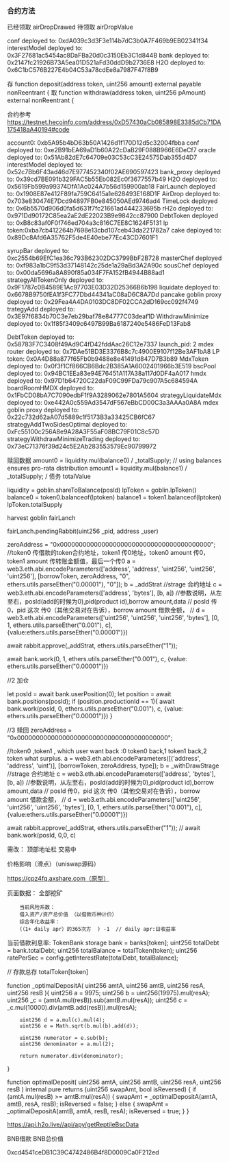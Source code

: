 ### 合约方法
已经领取 airDropDrawed
待领取 airDropValue


conf deployed to: 0xdA039c3d3F3e114b7dC3b0A7F469b9EB02341f34
interestModel deployed to: 0x3F27681ac5454ac8DaFBa20d0c3150Eb3C1d844B
bank deployed to: 0x2147fc21926B73A5ea01D521aFd30ddD9b2736E8
H2O deployed to: 0x6C1bC576B227E4b04C53a78cdEe8a7987F47f8B9

存
function deposit(address token, uint256 amount) external payable nonReentrant {
取
function withdraw(address token, uint256 pAmount) external nonReentrant {


合约参考
https://testnet.hecoinfo.com/address/0xD57430aCb085898E3385dCb71DA175418aA40194#code



account0: 0xb5A95b4bD63b50A1426d1f170D12d5c32004fbba
conf deployed to: 0xe2B91bEA69aD1b60A22cDaB29F088B966E6DeCf7
oracle deployed to: 0x51Ab82dE7c64709e03C53cC3E24575Dab355d4D7
interestModel deployed to: 0x52c7Bb6F43ad46d7E977452340f02AE690597423
bank_proxy deployed to: 0x39cd7BE091b329FAC5b55Eb082Ec0f3677557b49
H2O deployed to: 0x5619Fb599a99374DfA1Ac024A7b56d159900ab18
FairLaunch deployed to: 0x1908E87e412F89fa759C6415a1e628493E168D1F
AirDrop deployed to: 0x703e830474E7Dcd94897FB0e845050AEd9746ad4
TimeLock deployed to: 0x6b5570d906d0fa5d631f7fc21661ad444233695b
rH2o deployed to: 0x971Dd90172C85ea2aE2dE22023B9e9842cc87900
DebtToken deployed to: 0xB8c83af0F0f746ed704a3c816C7EE8C1624F5131
lp token:0xba7cb412264b7698e13cbd107ceb43da221782a7
cake  deployed to: 0x89Dc8Afd6A35762F5de4E40ebe77Ec43CD7601F1

syrupBar  deployed to: 0xc2554b69EfC1ea36c793B62302DC3799BbF2B728
masterChef deployed to: 0xf983a1bC9f53d37148142c25de1a29aBd3A2A90c
sousChef deployed to: 0x00da5696a8A890f85a034F7FA152fB4944B88ad1
strategyAllTokenOnly deployed to: 0x9F1787c0B4589E1Ac97703E03D32D25366B6b198
liquidate deployed to: 0x6678B9750fEA1f3FC77Dbd44341aC08aD6C8A7Dd
pancake goblin proxy deployed to: 0x29Fea4A4DA0103DC8DF02CCA2dD169cc092f4749
trategyAdd deployed to: 0x3E97f6834b70C3e7eb29baf78e84777C03deaf1D
WithdrawMinimize deployed to: 0x1f85f3409c6497B99Ba6187240e5486FeD13Fab8

DebtToken deployed to: 0x58783F7C3408f49Ad9C4fD42fddAac26C12e7337
launch_pid: 2
mdex router deployed to: 0x7DAe51BD3E3376B8c7c4900E9107f12Be3AF1bA8
LP token: 0x0A4D88a877f65Fb0b9488e8e41491d847D7B3b89
MdxToken deployed to: 0x0f3f1Cf866CB6Bdc2B385A1A6002401966b3E519
bscPool deployed to: 0x94BC1EEa83e94E76451A117A38a117d0DF4aA017
hmdx deployed to: 0x97D1b64720C22daF09C99FDa79c907A5c684594A
boardRoomHMDX deployed to: 0x1FbCD08bA7C7090edbF1f9A3289062e7801A5604
strategyLiquidateMdx deployed to: 0xe442A0c559Ad3547dF567eBbCD00C3a3AAAa0A8A
mdex goblin proxy deployed to: 0x22c732d62aA07d5889c1f5173B3a33425CB6fC67
strategyAddTwoSidesOptimal deployed to: 0xFc55100c256A8e9A28A3F55aF08BC79F01C8c57D
strategyWithdrawMinimizeTrading deployed to: 0x73eC71376f39d24c5E2Ab283553579Ec90799972




赎回数据
amount0 = liquidity.mul(balance0) / _totalSupply; // using balances ensures pro-rata distribution
amount1 = liquidity.mul(balance1) / _totalSupply; /
债务
totalValue

liquidity = goblin.shareToBalance(posId)
lpToken = goblin.lpToken()
balance0 = token0.balanceof(lptoken)
balance1 = token1.balanceof(lptoken)
lpToken.totalSupply


harvest
goblin
fairLanch

fairLanch.pendingRabbit(uint256 _pid, address _user)

zeroAddress = "0x0000000000000000000000000000000000000000";
//token0 传借款的token合约地址，token1 传0地址，token0 amount 传0，token1 amount  传转账金额值，最后一个传0
a = web3.eth.abi.encodeParameters(['address', 'address', 'uint256', 'uint256', 'uint256'], [borrowToken, zeroAddress, "0", ethers.utils.parseEther("0.00001"), "0"]);
b = _addStrat  //strage 合约地址
c = web3.eth.abi.encodeParameters(['address', 'bytes'], [b, a])
//参数说明，从左至右，posId(add的时候为0),pid(product id),borrow amount,data
// posId 传0，pid 这次 传0（其他交易对在告诉），borrow amount 借款金额，
// d = web3.eth.abi.encodeParameters(['uint256', 'uint256', 'uint256', 'bytes'], [0, 1, ethers.utils.parseEther("0.001"), c],{value:ethers.utils.parseEther("0.00001")})

await rabbit.approve(_addStrat, ethers.utils.parseEther("1"));

await bank.work(0, 1, ethers.utils.parseEther("0.001"), c, {value: ethers.utils.parseEther("0.00001")})


//2 加仓

let posId = await bank.userPosition(0);
let position  = await bank.positions(posId);
if (position.productionId == 1){
     await bank.work(posId, 0, ethers.utils.parseEther("0.001"), c, {value: ethers.utils.parseEther("0.00001")})
 }


 //3 赎回
 zeroAddress = "0x0000000000000000000000000000000000000000";

 //token0 ,token1 , which user want back :0 token0 back,1 token1 back,2 token what surplus.
 a = web3.eth.abi.encodeParameters([('address', 'address', 'uint')], [borrowToken, zeroAddress, type]);
 b = _withDrawStrage  //strage 合约地址
 c = web3.eth.abi.encodeParameters(['address', 'bytes'], [b, a])
 //参数说明，从左至右，posId(add的时候为0),pid(product id),borrow amount,data
 // posId 传0，pid 这次 传0（其他交易对在告诉），borrow amount 借款金额，
 // d = web3.eth.abi.encodeParameters(['uint256', 'uint256', 'uint256', 'bytes'], [0, 1, ethers.utils.parseEther("0.001"), c],{value:ethers.utils.parseEther("0.00001")})

 await rabbit.approve(_addStrat, ethers.utils.parseEther("1"));
 //
 await bank.work(posId, 0,0, c)


需改：
顶部地址栏 交易中

价格影响（滑点）（uniswap源码）

https://cpz4fq.axshare.com（原型）


页面数据：
 全部挖矿

        当前风险系数：
        借入资产/资产总价值 （以借款币种计价）
        综合年化收益率：
        (（1+ daily apr）的365次方  ) -1  // daily apr:日收益率

        

当前借款利息率:
TokenBank storage bank = banks[token];
uint256 totalDebt = bank.totalDebt;
uint256 totalBalance = totalToken(token);
uint256 ratePerSec = config.getInterestRate(totalDebt, totalBalance);


<!-- banks[token] . totalValue  -->

// 存款总存
totalToken[token]




function    _optimalDepositA(
  uint256 amtA,
        uint256 amtB,
        uint256 resA,
        uint256 resB
  ){
  uint256 a = 9975;
        uint256 b = uint256(19975).mul(resA);
        uint256 _c = (amtA.mul(resB)).sub(amtB.mul(resA));
        uint256 c = _c.mul(10000).div(amtB.add(resB)).mul(resA);

        uint256 d = a.mul(c).mul(4);
        uint256 e = Math.sqrt(b.mul(b).add(d));

        uint256 numerator = e.sub(b);
        uint256 denominator = a.mul(2);

        return numerator.div(denominator);
  }
  
  
  
   function optimalDeposit(
        uint256 amtA,
        uint256 amtB,
        uint256 resA,
        uint256 resB
    ) internal pure returns (uint256 swapAmt, bool isReversed) {
        if (amtA.mul(resB) >= amtB.mul(resA)) {
            swapAmt = _optimalDepositA(amtA, amtB, resA, resB);
            isReversed = false;
        } else {
            swapAmt = _optimalDepositA(amtB, amtA, resB, resA);
            isReversed = true;
        }
    }




https://api.h2o.live//api/apy/getReptileBscData

BNB借款
BNB总价值  


0xcd4541ceDB1C39C4742486B4f8D0009Ca0F212ed 